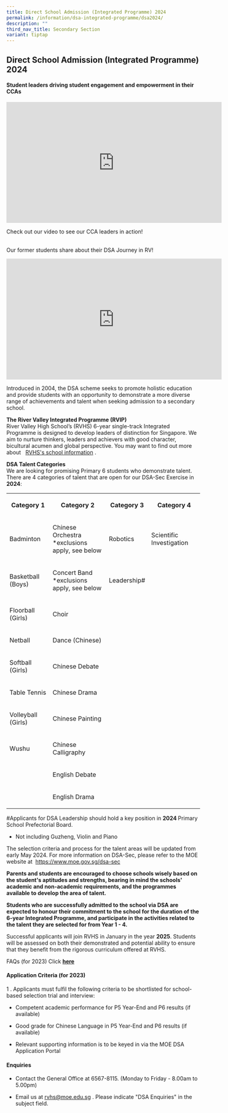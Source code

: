 ```yaml
---
title: Direct School Admission (Integrated Programme) 2024
permalink: /information/dsa-integrated-programme/dsa2024/
description: ""
third_nav_title: Secondary Section
variant: tiptap
---
```

<h2>Direct School Admission (Integrated Programme) 2024</h2>
<h4>Student leaders driving student engagement and empowerment in their CCAs</h4>
<div class="iframe-wrapper">
<iframe height="315" width="560" allowfullscreen="true" frameborder="0" src="https://www.youtube.com/embed/54IuFbAgWPU?si=xV6AXcYNz4B2RtRX"></iframe>
</div>
<p>Check out our video to see our CCA leaders in action!</p>
<p>
<br>Our former students share about their DSA Journey in RV!</p>
<div class="iframe-wrapper">
<iframe height="315" width="560" allowfullscreen="true" frameborder="0" src="https://www.youtube.com/embed/4vca6BI44wY"></iframe>
</div>
<p>Introduced in 2004, the DSA scheme seeks to promote holistic education
and provide students with an opportunity to demonstrate a more diverse
range of achievements and talent when seeking admission to a secondary
school.</p>
<p><strong>The River Valley Integrated Programme (RVIP)</strong> 
<br>River Valley High School’s (RVHS) 6-year single-track Integrated Programme
is designed to develop leaders of distinction for Singapore. We aim to
nurture thinkers, leaders and achievers with good character, bicultural
acumen and global perspective. You may want to find out more about&nbsp;&nbsp;
<a href="/about-rv/awcei/" rel="noopener noreferrer nofollow" target="_blank">RVHS's school information</a>&nbsp;.</p>
<p><strong>DSA Talent Categories</strong> 
<br>We are looking for promising Primary 6 students who demonstrate talent.
There are 4 categories of talent that are open for our DSA-Sec Exercise
in <strong>2024</strong>:</p>
<table>
<tbody>
<tr>
<th rowspan="1" colspan="1">
<p>Category 1</p>
</th>
<th rowspan="1" colspan="1">
<p>Category 2</p>
</th>
<th rowspan="1" colspan="1">
<p>Category 3</p>
</th>
<th rowspan="1" colspan="1">
<p>Category 4</p>
</th>
</tr>
<tr>
<td rowspan="1" colspan="1">
<p>Badminton</p>
</td>
<td rowspan="1" colspan="1">
<p>Chinese Orchestra
<br>*exclusions apply, see below</p>
</td>
<td rowspan="1" colspan="1">
<p>Robotics</p>
</td>
<td rowspan="1" colspan="1">
<p>Scientific Investigation</p>
</td>
</tr>
<tr>
<td rowspan="1" colspan="1">
<p>Basketball (Boys)</p>
</td>
<td rowspan="1" colspan="1">
<p>Concert Band
<br>*exclusions apply, see below</p>
</td>
<td rowspan="1" colspan="1">
<p>Leadership#</p>
</td>
<td rowspan="1" colspan="1">
<p></p>
</td>
</tr>
<tr>
<td rowspan="1" colspan="1">
<p>Floorball (Girls)</p>
</td>
<td rowspan="1" colspan="1">
<p>Choir</p>
</td>
<td rowspan="1" colspan="1">
<p></p>
</td>
<td rowspan="1" colspan="1">
<p></p>
</td>
</tr>
<tr>
<td rowspan="1" colspan="1">
<p>Netball</p>
</td>
<td rowspan="1" colspan="1">
<p>Dance (Chinese)</p>
</td>
<td rowspan="1" colspan="1">
<p></p>
</td>
<td rowspan="1" colspan="1">
<p></p>
</td>
</tr>
<tr>
<td rowspan="1" colspan="1">
<p>Softball (Girls)</p>
</td>
<td rowspan="1" colspan="1">
<p>Chinese Debate</p>
</td>
<td rowspan="1" colspan="1">
<p></p>
</td>
<td rowspan="1" colspan="1">
<p></p>
</td>
</tr>
<tr>
<td rowspan="1" colspan="1">
<p>Table Tennis</p>
</td>
<td rowspan="1" colspan="1">
<p>Chinese Drama</p>
</td>
<td rowspan="1" colspan="1">
<p></p>
</td>
<td rowspan="1" colspan="1">
<p></p>
</td>
</tr>
<tr>
<td rowspan="1" colspan="1">
<p>Volleyball (Girls)</p>
</td>
<td rowspan="1" colspan="1">
<p>Chinese Painting</p>
</td>
<td rowspan="1" colspan="1">
<p></p>
</td>
<td rowspan="1" colspan="1">
<p></p>
</td>
</tr>
<tr>
<td rowspan="1" colspan="1">
<p>Wushu</p>
</td>
<td rowspan="1" colspan="1">
<p>Chinese Calligraphy</p>
</td>
<td rowspan="1" colspan="1">
<p></p>
</td>
<td rowspan="1" colspan="1">
<p></p>
</td>
</tr>
<tr>
<td rowspan="1" colspan="1">
<p></p>
</td>
<td rowspan="1" colspan="1">
<p>English Debate</p>
</td>
<td rowspan="1" colspan="1">
<p></p>
</td>
<td rowspan="1" colspan="1">
<p></p>
</td>
</tr>
<tr>
<td rowspan="1" colspan="1">
<p></p>
</td>
<td rowspan="1" colspan="1">
<p>English Drama</p>
</td>
<td rowspan="1" colspan="1">
<p></p>
</td>
<td rowspan="1" colspan="1">
<p></p>
</td>
</tr>
</tbody>
</table>
<p>#Applicants for DSA Leadership should hold a key position in <strong>2024 </strong>Primary
School Prefectorial Board.</p>
<ul data-tight="true" class="tight">
<li>
<p>Not including Guzheng, Violin and Piano</p>
</li>
</ul>
<p>The selection criteria and process for the talent areas will be updated
from early May 2024. For more information on DSA-Sec, please refer to the
MOE website at &nbsp;<a href="https://www.moe.gov.sg/dsa-sec" rel="noopener noreferrer nofollow" target="_blank">https://www.moe.gov.sg/dsa-sec</a>
</p>
<p><strong>Parents and students are encouraged to choose schools wisely based on the student's aptitudes and strengths, bearing in mind the schools' academic and non-academic requirements, and the programmes available to develop the area of talent.</strong>&nbsp;</p>
<p><strong>Students who are successfully admitted to the school via DSA are expected to honour their commitment to the school for the duration of the 6-year Integrated Programme, and participate in the activities related to the talent they are selected for from Year 1 - 4.</strong>&nbsp;</p>
<p>Successful applicants will join RVHS in January in the year <strong>2025</strong>.
Students will be assessed on both their demonstrated and potential ability
to ensure that they benefit from the rigorous curriculum offered at RVHS.</p>
<p>FAQs (for 2023) Click&nbsp;<strong><a href="/information/faqs/" rel="noopener noreferrer nofollow" target="_blank">here</a></strong>
</p>
<h4>Application Criteria (for 2023)</h4>
<p>1 . Applicants must fulfil the following criteria to be shortlisted for
school-based selection trial and interview:</p>
<ul data-tight="true" class="tight">
<li>
<p>Competent academic performance&nbsp;for&nbsp;P5 Year-End and P6 results
(if available)&nbsp;</p>
</li>
<li>
<p>Good grade for Chinese Language in P5 Year-End and P6 results (if available)</p>
</li>
<li>
<p>Relevant supporting information&nbsp;is to be keyed in via the MOE DSA
Application Portal</p>
</li>
</ul>
<h4>Enquiries</h4>
<ul data-tight="true" class="tight">
<li>
<p>Contact the General Office at 6567-8115. (Monday to Friday - 8.00am to
5.00pm)</p>
</li>
<li>
<p>Email us at&nbsp;<a href="mailto:rvhs@moe.edu.sg" rel="noopener noreferrer nofollow" target="_blank">rvhs@moe.edu.sg</a>&nbsp;. Please indicate
"DSA Enquiries" in the subject field.</p>
</li>
</ul>
<p></p>